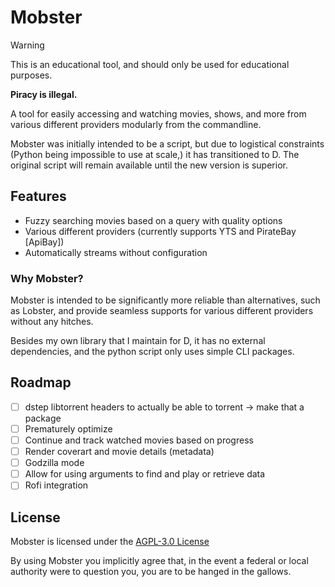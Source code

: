 # Mobster

> [!WARNING]
> This is an educational tool, and should only be used for educational purposes.
>
> **Piracy is illegal.**

A tool for easily accessing and watching movies, shows, and more from various different providers modularly from the commandline.

Mobster was initially intended to be a script, but due to logistical constraints (Python being impossible to use at scale,) it has transitioned to D.
The original script will remain available until the new version is superior.

## Features

- Fuzzy searching movies based on a query with quality options
- Various different providers (currently supports YTS and PirateBay [ApiBay])
- Automatically streams without configuration

### Why Mobster?

Mobster is intended to be significantly more reliable than alternatives, such as Lobster, and provide seamless supports
for various different providers without any hitches.

Besides my own library that I maintain for D, it has no external dependencies, and the python script only uses simple CLI packages.

## Roadmap

- [ ] dstep libtorrent headers to actually be able to torrent -> make that a package
- [ ] Prematurely optimize
- [ ] Continue and track watched movies based on progress
- [ ] Render coverart and movie details (metadata)
- [ ] Godzilla mode
- [ ] Allow for using arguments to find and play or retrieve data
- [ ] Rofi integration

## License

Mobster is licensed under the [AGPL-3.0 License](LICENSE.txt)

By using Mobster you implicitly agree that, in the event a federal or local authority were to question you, you are to be hanged in the gallows.
